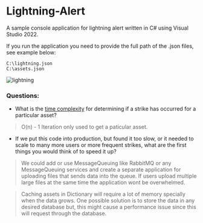 # Lightning-Alert

A sample console application for lightning alert written in C# using Visual Studio 2022.

If you run the application you need to provide the full path of the .json files, see example below:
```
C:\lightning.json
C:\assets.json
```
![lightning](https://user-images.githubusercontent.com/112358797/195335491-404a3c74-a66a-4178-b511-61eacf80d4e8.jpg)


### Questions:

- What is the [time complexity](https://en.wikipedia.org/wiki/Time_complexity) for determining if a strike has occurred for a particular asset?

> O(n) - 1 Iteration only used to get a paticular asset.

- If we put this code into production, but found it too slow, or it needed to scale to many more users or more frequent strikes, what are the first things you would think of to speed it up?

> We could add or use MessageQueuing like RabbitMQ or any MessageQueuing services and create a separate application for uploading files that sends data into the queue. If users upload multiple large files at the same time the application wont be overwhelmed.

> Caching assets in Dictionary will require a lot of memory specially when the data grows. One possible solution is to store the data in any desired database but, this might cause a performance issue since this will request through the database.
